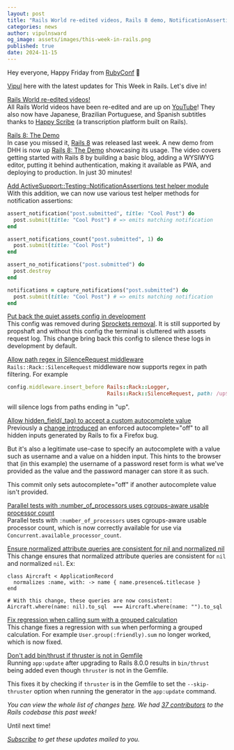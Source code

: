 ```yaml
---
layout: post
title: "Rails World re-edited videos, Rails 8 demo, NotificationAssertions and more!"
categories: news
author: vipulnsward
og_image: assets/images/this-week-in-rails.png
published: true
date: 2024-11-15
---
```


Hey everyone, Happy Friday from [RubyConf](https://rubyconf.org/) 👋

[Vipul](https://www.saeloun.com/team/vipul) here with the latest updates for This Week in Rails. Let's dive in!

[Rails World re-edited videos!](https://www.youtube.com/watch?v=-cEn_83zRFw&list=PLHFP2OPUpCeb182aDN5cKZTuyjn3Tdbqx)  
All Rails World videos have been re-edited and are up on [YouTube](https://www.youtube.com/watch?v=-cEn_83zRFw&list=PLHFP2OPUpCeb182aDN5cKZTuyjn3Tdbqx)! They also now have Japanese, Brazilian Portuguese, and Spanish subtitles thanks to [Happy Scribe](https://www.happyscribe.com/) (a transcription platform built on Rails).

[Rails 8: The Demo](https://www.youtube.com/watch?v=X_Hw9P1iZfQ)  
In case you missed it, [Rails 8](https://rubyonrails.org/2024/11/7/rails-8-no-paas-required) was released last week. A new demo from DHH is now up [Rails 8: The Demo](https://www.youtube.com/watch?v=X_Hw9P1iZfQ) showcasing its usage. 
The video covers getting started with Rails 8 by building a basic blog, adding a WYSIWYG editor, putting it behind authentication, making it available as PWA, and deploying to production.
In just 30 minutes!

[Add ActiveSupport::Testing::NotificationAssertions test helper module](https://github.com/rails/rails/pull/53065)  
With this addition, we can now use various test helper methods for notification assertions:

```ruby
assert_notification("post.submitted", title: "Cool Post") do
  post.submit(title: "Cool Post") # => emits matching notification
end

assert_notifications_count("post.submitted", 1) do
  post.submit(title: "Cool Post") 
end

assert_no_notifications("post.submitted") do
  post.destroy
end

notifications = capture_notifications("post.submitted") do 
  post.submit(title: "Cool Post") # => emits matching notification
end
```

[Put back the quiet assets config in development](https://github.com/rails/rails/pull/53627)  
This config was removed during [Sprockets removal](https://github.com/rails/rails/commit/0f43feda04d45aec064aedc312d265a529e4915d#diff-f98364ea54c49db118258c159f6136fd6f3759a3edcd9e21952cc1fd3fb13c96L84).  It is still supported by propshaft and without this config the terminal is cluttered with assets request log.
This change bring back this config to silence these logs in development by default.

[Allow path regex in SilenceRequest middleware](https://github.com/rails/rails/pull/53561)  
`Rails::Rack::SilenceRequest` middleware now supports regex in path filtering. For example

```ruby
config.middleware.insert_before Rails::Rack::Logger,
                                Rails::Rack::SilenceRequest, path: /up$/
```

will silence logs from paths ending in "up".

[Allow hidden_field(_tag) to accept a custom autocomplete value](https://github.com/rails/rails/pull/53512)  
Previously a [change introduced](https://github.com/rails/rails/pull/43280) an enforced autocomplete="off" to all hidden inputs generated by Rails to fix a Firefox bug.

But it's also a legitimate use-case to specify an autocomplete with a value such as username and a value on a hidden input. 
This hints to the browser that (in this example) the username of a password reset form is what we've provided as the value and the password manager can store it as such.

This commit only sets autocomplete="off" if another autocomplete value isn't provided.

[Parallel tests with :number_of_processors uses cgroups-aware usable processor count](https://github.com/rails/rails/pull/53629)  
Parallel tests with `:number_of_processors` uses cgroups-aware usable processor count, which is now correctly available for use via `Concurrent.available_processor_count`.

[Ensure normalized attribute queries are consistent for nil and normalized nil](https://github.com/rails/rails/pull/53580)  
This change ensures that normalized attribute queries are consistent for `nil` and normalized `nil`. Ex:

```
class Aircraft < ApplicationRecord
  normalizes :name, with: -> name { name.presence&.titlecase }
end

# With this change, these queries are now consistent:
Aircraft.where(name: nil).to_sql  === Aircraft.where(name: "").to_sql
```

[Fix regression when calling sum with a grouped calculation](https://github.com/rails/rails/pull/53625)  
This change fixes a regression with `sum` when performing a grouped calculation. 
For example `User.group(:friendly).sum` no longer worked, which is now fixed. 

[Don't add bin/thrust if thruster is not in Gemfile](https://github.com/rails/rails/pull/53556)  
Running `app:update` after upgrading to Rails 8.0.0 results in `bin/thrust` being added even though `thruster` is not in the Gemfile.

This fixes it by checking if `thruster` is in the Gemfile to set the `--skip-thruster` option when running the generator in the `app:update` command.


_You can view the whole list of changes [here](https://github.com/rails/rails/compare/@%7B2024-11-09%7D...main@%7B2024-11-15%7D)._
_We had [37 contributors](https://contributors.rubyonrails.org/contributors/in-time-window/20241109-20241115) to the Rails codebase this past week!_

Until next time!

_[Subscribe](https://world.hey.com/this.week.in.rails) to get these updates mailed to you._
